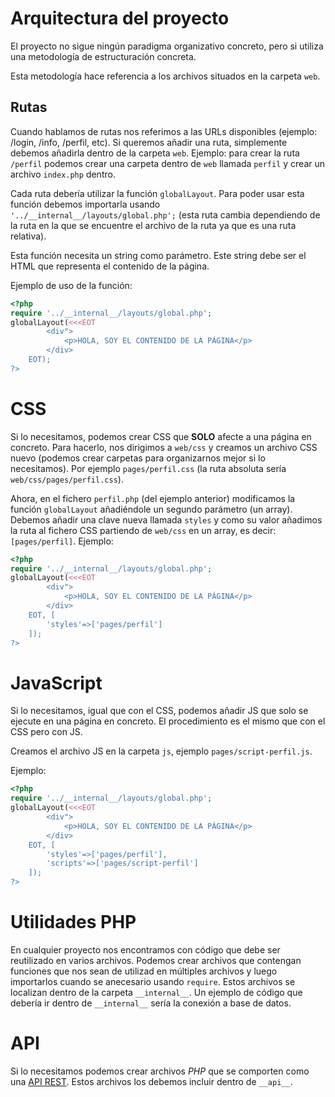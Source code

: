 # Arquitectura del proyecto

El proyecto no sigue ningún paradigma organizativo concreto, pero si utiliza una metodología de estructuración concreta.

Esta metodología hace referencia a los archivos situados en la carpeta `web`.

## Rutas

Cuando hablamos de rutas nos referimos a las URLs disponibles (ejemplo: /login, /info, /perfil, etc).
Si queremos añadir una ruta, simplemente debemos añadirla dentro de la carpeta `web`. Ejemplo: para crear la ruta `/perfil` podemos crear una carpeta dentro de `web` llamada `perfil` y crear un archivo `index.php` dentro.

Cada ruta debería utilizar la función `globalLayout`. Para poder usar esta función debemos importarla usando `'../__internal__/layouts/global.php';` (esta ruta cambia dependiendo de la ruta en la que se encuentre el archivo de la ruta ya que es una ruta relativa).

Esta función necesita un string como parámetro. Este string debe ser el HTML que representa el contenido de la página.

Ejemplo de uso de la función:

```php
<?php
require '../__internal__/layouts/global.php';
globalLayout(<<<EOT
        <div">
            <p>HOLA, SOY EL CONTENIDO DE LA PÁGINA</p>
        </div>
    EOT);
?>
```

# CSS

Si lo necesitamos, podemos crear CSS que **SOLO** afecte a una página en concreto.
Para hacerlo, nos dirigimos a `web/css` y creamos un archivo CSS nuevo (podemos crear carpetas para organizarnos mejor si lo necesitamos). Por ejemplo `pages/perfil.css` (la ruta absoluta sería `web/css/pages/perfil.css`).

Ahora, en el fichero `perfil.php` (del ejemplo anterior) modificamos la función `globalLayout` añadiéndole un segundo parámetro (un array). Debemos añadir una clave nueva llamada `styles` y como su valor añadimos la ruta al fichero CSS partiendo de `web/css` en un array, es decir: `[pages/perfil]`. Ejemplo:

```php
<?php
require '../__internal__/layouts/global.php';
globalLayout(<<<EOT
        <div">
            <p>HOLA, SOY EL CONTENIDO DE LA PÁGINA</p>
        </div>
    EOT, [
        'styles'=>['pages/perfil']
    ]);
?>
```

# JavaScript

Si lo necesitamos, igual que con el CSS, podemos añadir JS que solo se ejecute en una página en concreto.
El procedimiento es el mismo que con el CSS pero con JS.

Creamos el archivo JS en la carpeta `js`, ejemplo `pages/script-perfil.js`.

Ejemplo:

```php
<?php
require '../__internal__/layouts/global.php';
globalLayout(<<<EOT
        <div">
            <p>HOLA, SOY EL CONTENIDO DE LA PÁGINA</p>
        </div>
    EOT, [
        'styles'=>['pages/perfil'],
        'scripts'=>['pages/script-perfil']
    ]);
?>
```

# Utilidades PHP

En cualquier proyecto nos encontramos con código que debe ser reutilizado en varios archivos. Podemos crear archivos que contengan funciones que nos sean de utilizad en múltiples archivos y luego importarlos cuando se anecesario usando `require`. Estos archivos se localizan dentro de la carpeta `__internal__`.
Un ejemplo de código que debería ir dentro de `__internal__` sería la conexión a base de datos.

# API

Si lo necesitamos podemos crear archivos _PHP_ que se comporten como una [API REST](https://www.redhat.com/es/topics/api/what-is-a-rest-api). Estos archivos los debemos incluir dentro de `__api__`.
